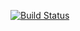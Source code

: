 [![Build Status](http://build.gravitee.io/jenkins/buildStatus/icon?job=gravitee-common)](http://build.gravitee.io/jenkins/view/Tous/job/gravitee-common/)
